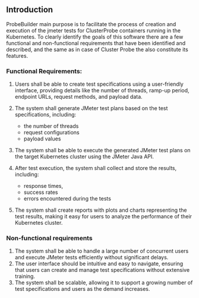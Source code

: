 ## Introduction

ProbeBuilder main purpose is to facilitate the process of creation and execution of the jmeter tests for ClusterProbe containers running in the Kubernetes. To
clearly identify the goals of this software there are a few functional and non-functional requirements that have been identified and described, and the same as
in case of Cluster Probe the also constitute its features.

### Functional Requirements:

1. Users shall be able to create test specifications using a user-friendly interface, providing details like the number of threads,
   ramp-up period, endpoint URLs, request methods, and payload data.

2. The system shall generate JMeter test plans based on the test specifications, including:
    - the number of threads
    - request configurations
    - payload values

3. The system shall be able to execute the generated JMeter test plans on the target Kubernetes cluster using the JMeter Java API.

4. After test execution, the system shall collect and store the results, including:
   - response times,
   - success rates
   - errors encountered during the tests

5. The system shall create reports with plots and charts representing the test results, making it easy for users to analyze the
   performance of their Kubernetes cluster.

### Non-functional requirements

1. The system shall be able to handle a large number of concurrent users and execute JMeter tests efficiently without significant delays.
2. The user interface should be intuitive and easy to navigate, ensuring that users can create and manage test specifications without extensive training.
3. The system shall be scalable, allowing it to support a growing number of test specifications and users as the demand increases.